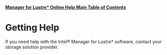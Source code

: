 [**Manager for Lustre\* Online Help Main Table of Contents**](../README.md)
# <a id="14.0"></a>Getting Help

If you need help with the Intel® Manager for Lustre* software, contact your storage solution provider.